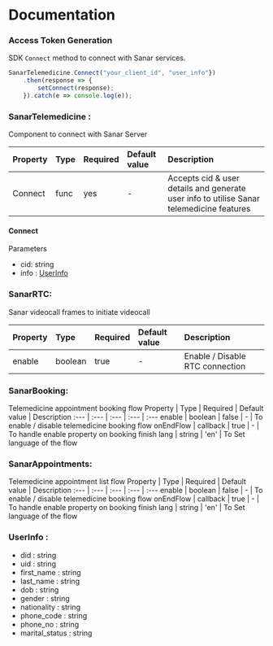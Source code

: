 # Documentation

### Access Token Generation
SDK `Connect` method to connect with Sanar services.

```javascript
SanarTelemedicine.Connect("your_client_id", "user_info"})
    .then(response => {
        setConnect(response);
    }).catch(e => console.log(e));
```


### SanarTelemedicine : 
Component to connect with Sanar Server

Property | Type | Required | Default value | Description
:--- | :--- | :--- | :--- | :---
Connect | func | yes | - | Accepts cid & user details and generate user info to utilise Sanar telemedicine features


#### Connect 
Parameters

- cid: string
- info : [UserInfo](https://github.com/PracticePixel/sanar-telemedicine-sdk/tree/master/doc#userinfo-)

### SanarRTC: 
Sanar videocall frames to initiate videocall

Property | Type | Required | Default value | Description
:--- | :--- | :--- | :--- | :---
enable | boolean | true | - | Enable / Disable RTC connection

### SanarBooking:
Telemedicine appointment booking flow
Property | Type | Required | Default value | Description
:--- | :--- | :--- | :--- | :---
enable | boolean | false | - | To enable / disable telemedicine booking flow
onEndFlow | callback | true | - | To handle enable property on booking finish
lang | string | 'en' | To Set language of the flow


### SanarAppointments:
Telemedicine appointment list flow
Property | Type | Required | Default value | Description
:--- | :--- | :--- | :--- | :---
enable | boolean | false | - | To enable / disable telemedicine booking flow
onEndFlow | callback | true | - | To handle enable property on booking finish
lang | string | 'en' | To Set language of the flow


### UserInfo :
- did : string 
- uid : string 
- first_name : string
- last_name : string 
- dob : string 
- gender : string 
- nationality : string
- phone_code : string 
- phone_no : string
- marital_status : string


